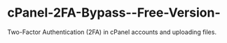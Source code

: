 # cPanel-2FA-Bypass--Free-Version-
Two-Factor Authentication (2FA) in cPanel accounts and uploading files.
